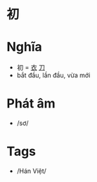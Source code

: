# 初

# Nghĩa
* 初 = [衣](衣.md) [刀](刀.md)
* bắt đầu, lần đầu, vừa mới

# Phát âm
* /sơ/

# Tags
* /Hán Việt/

<script>window.HANZI_FIELD='初';</script>
